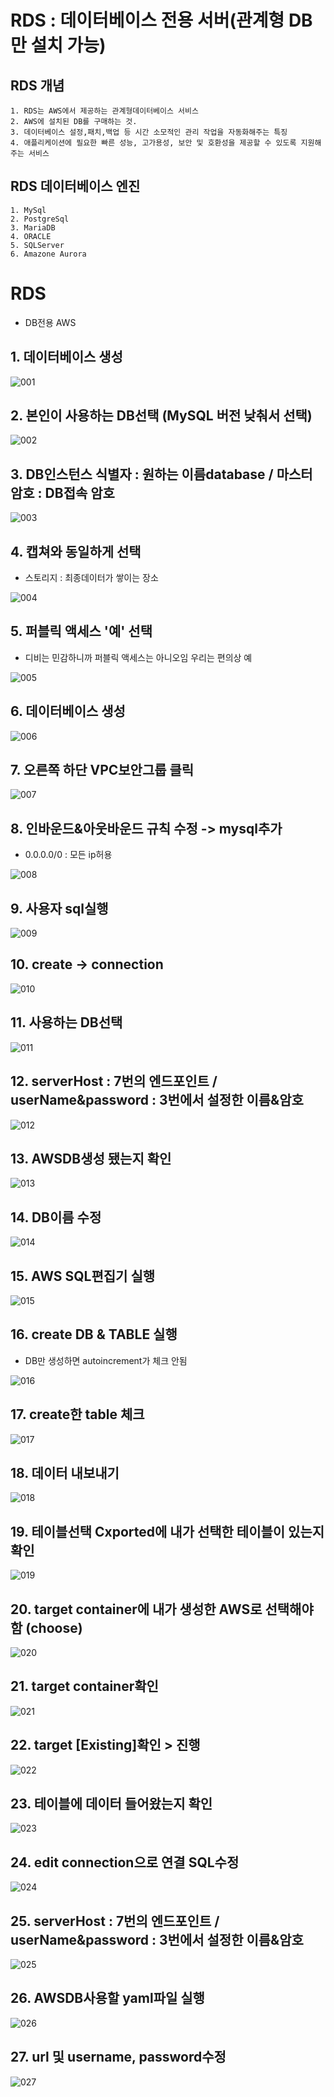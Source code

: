 # RDS : 데이터베이스 전용 서버(관계형 DB만 설치 가능)

## RDS 개념
```
1. RDS는 AWS에서 제공하는 관계형데이터베이스 서비스
2. AWS에 설치된 DB를 구매하는 것.
3. 데이터베이스 설정,패치,백업 등 시간 소모적인 관리 작업을 자동화해주는 특징
4. 애플리케이션에 필요한 빠른 성능, 고가용성, 보안 및 호환성을 제공할 수 있도록 지원해주는 서비스
```
## RDS 데이터베이스 엔진
```
1. MySql
2. PostgreSql
3. MariaDB
4. ORACLE
5. SQLServer
6. Amazone Aurora
```

# RDS
- DB전용 AWS  
## 1. 데이터베이스 생성

![001](/AWS/img/RDS/001.JPG)

## 2. 본인이 사용하는 DB선택 (MySQL 버전 낮춰서 선택)

![002](/AWS/img/RDS/002.JPG)

## 3. DB인스턴스 식별자 : 원하는 이름database / 마스터 암호 : DB접속 암호

![003](/AWS/img/RDS/003.JPG)

## 4. 캡쳐와 동일하게 선택
- 스토리지 : 최종데이터가 쌓이는 장소

![004](/AWS/img/RDS/004.JPG)

## 5. 퍼블릭 액세스 '예' 선택
- 디비는 민감하니까 퍼블릭 액세스는 아니오임 우리는 편의상 예  

![005](/AWS/img/RDS/005.JPG)

## 6. 데이터베이스 생성

![006](/AWS/img/RDS/006.JPG)

## 7. 오른쪽 하단 VPC보안그룹 클릭

![007](/AWS/img/RDS/007.JPG)

## 8. 인바운드&아웃바운드 규칙 수정 -> mysql추가
- 0.0.0.0/0 : 모든 ip허용

![008](/AWS/img/RDS/008.JPG)

## 9. 사용자 sql실행

![009](/AWS/img/RDS/009.JPG)

## 10. create -> connection

![010](/AWS/img/RDS/010.JPG)

## 11. 사용하는 DB선택

![011](/AWS/img/RDS/011.JPG)

## 12. serverHost : 7번의 엔드포인트 / userName&password : 3번에서 설정한 이름&암호

![012](/AWS/img/RDS/012.JPG)

## 13. AWSDB생성 됐는지 확인

![013](/AWS/img/RDS/013.JPG)

## 14. DB이름 수정

![014](/AWS/img/RDS/014.JPG)

## 15. AWS SQL편집기 실행

![015](/AWS/img/RDS/015.JPG)

## 16. create DB & TABLE 실행
- DB만 생성하면 autoincrement가 체크 안됨

![016](/AWS/img/RDS/016.JPG)

## 17. create한 table 체크

![017](/AWS/img/RDS/017.JPG)

## 18. 데이터 내보내기

![018](/AWS/img/RDS/018.JPG)

## 19. 테이블선택 Cxported에 내가 선택한 테이블이 있는지 확인

![019](/AWS/img/RDS/019.JPG)

## 20. target container에 내가 생성한 AWS로 선택해야함 (choose)

![020](/AWS/img/RDS/020.JPG)

## 21. target container확인

![021](/AWS/img/RDS/021.JPG)

## 22. target [Existing]확인 > 진행

![022](/AWS/img/RDS/022.JPG)

## 23. 테이블에 데이터 들어왔는지 확인

![023](/AWS/img/RDS/023.JPG)

## 24. edit connection으로 연결 SQL수정

![024](/AWS/img/RDS/024.JPG)

## 25. serverHost : 7번의 엔드포인트 / userName&password : 3번에서 설정한 이름&암호

![025](/AWS/img/RDS/025.JPG)


## 26. AWSDB사용할 yaml파일 실행

![026](/AWS/img/RDS/026.JPG)

## 27. url 및 username, password수정

![027](/AWS/img/RDS/027.JPG)
